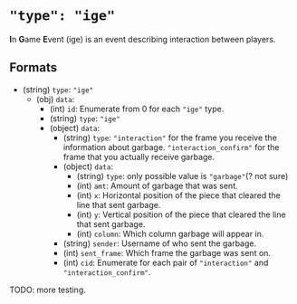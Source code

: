 # `"type": "ige"`

**I**n **G**ame **E**vent (ige) is an event describing interaction between players.

## Formats

* (string) `type`: `"ige"`
  * (obj) `data`:
    * (int) `id`: Enumerate from 0 for each `"ige"` type.
    * (string) `type`: `"ige"`
    * (object) `data`:
      * (string) `type`: `"interaction"` for the frame you receive the information about garbage. `"interaction_confirm"` for the frame that you actually receive garbage.
      * (object) `data`:
        * (string) `type`: only possible value is `"garbage"`(? not sure)
        * (int) `amt`: Amount of garbage that was sent.
        * (int) `x`: Horizontal position of the piece that cleared the line that sent garbage.
        * (int) `y`: Vertical position of the piece that cleared the line that sent garbage.
        * (int) `column`: Which column garbage will appear in.
      * (string) `sender`: Username of who sent the garbage.
      * (int) `sent_frame`: Which frame the garbage was sent on.
      * (int) `cid`: Enumerate for each pair of `"interaction"` and `"interaction_confirm"`.

TODO: more testing.
